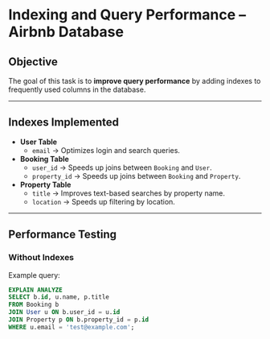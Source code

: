 # Indexing and Query Performance – Airbnb Database

## Objective
The goal of this task is to **improve query performance** by adding indexes to frequently used columns in the database.

---

## Indexes Implemented
- **User Table**
  - `email` → Optimizes login and search queries.
- **Booking Table**
  - `user_id` → Speeds up joins between `Booking` and `User`.
  - `property_id` → Speeds up joins between `Booking` and `Property`.
- **Property Table**
  - `title` → Improves text-based searches by property name.
  - `location` → Speeds up filtering by location.

---

## Performance Testing

### Without Indexes
Example query:
```sql
EXPLAIN ANALYZE
SELECT b.id, u.name, p.title
FROM Booking b
JOIN User u ON b.user_id = u.id
JOIN Property p ON b.property_id = p.id
WHERE u.email = 'test@example.com';
